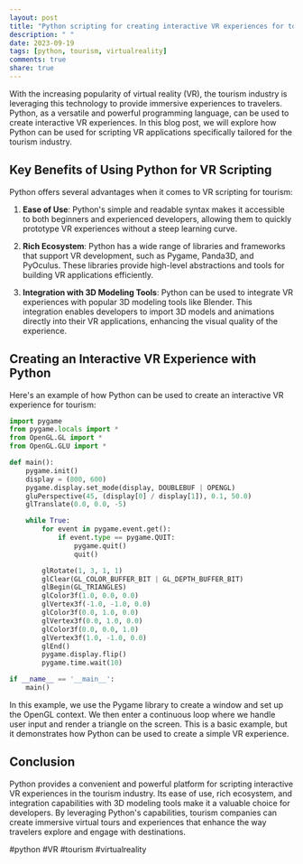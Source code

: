 ```yaml
---
layout: post
title: "Python scripting for creating interactive VR experiences for tourism"
description: " "
date: 2023-09-19
tags: [python, tourism, virtualreality]
comments: true
share: true
---
```


With the increasing popularity of virtual reality (VR), the tourism industry is leveraging this technology to provide immersive experiences to travelers. Python, as a versatile and powerful programming language, can be used to create interactive VR experiences. In this blog post, we will explore how Python can be used for scripting VR applications specifically tailored for the tourism industry.

## Key Benefits of Using Python for VR Scripting

Python offers several advantages when it comes to VR scripting for tourism:

1. **Ease of Use**: Python's simple and readable syntax makes it accessible to both beginners and experienced developers, allowing them to quickly prototype VR experiences without a steep learning curve.

2. **Rich Ecosystem**: Python has a wide range of libraries and frameworks that support VR development, such as Pygame, Panda3D, and PyOculus. These libraries provide high-level abstractions and tools for building VR applications efficiently.

3. **Integration with 3D Modeling Tools**: Python can be used to integrate VR experiences with popular 3D modeling tools like Blender. This integration enables developers to import 3D models and animations directly into their VR applications, enhancing the visual quality of the experience.

## Creating an Interactive VR Experience with Python

Here's an example of how Python can be used to create an interactive VR experience for tourism:

```python
import pygame
from pygame.locals import *
from OpenGL.GL import *
from OpenGL.GLU import *

def main():
    pygame.init()
    display = (800, 600)
    pygame.display.set_mode(display, DOUBLEBUF | OPENGL)
    gluPerspective(45, (display[0] / display[1]), 0.1, 50.0)
    glTranslate(0.0, 0.0, -5)

    while True:
        for event in pygame.event.get():
            if event.type == pygame.QUIT:
                pygame.quit()
                quit()

        glRotate(1, 3, 1, 1)
        glClear(GL_COLOR_BUFFER_BIT | GL_DEPTH_BUFFER_BIT)
        glBegin(GL_TRIANGLES)
        glColor3f(1.0, 0.0, 0.0)
        glVertex3f(-1.0, -1.0, 0.0)
        glColor3f(0.0, 1.0, 0.0)
        glVertex3f(0.0, 1.0, 0.0)
        glColor3f(0.0, 0.0, 1.0)
        glVertex3f(1.0, -1.0, 0.0)
        glEnd()
        pygame.display.flip()
        pygame.time.wait(10)

if __name__ == '__main__':
    main()
```

In this example, we use the Pygame library to create a window and set up the OpenGL context. We then enter a continuous loop where we handle user input and render a triangle on the screen. This is a basic example, but it demonstrates how Python can be used to create a simple VR experience.

## Conclusion

Python provides a convenient and powerful platform for scripting interactive VR experiences in the tourism industry. Its ease of use, rich ecosystem, and integration capabilities with 3D modeling tools make it a valuable choice for developers. By leveraging Python's capabilities, tourism companies can create immersive virtual tours and experiences that enhance the way travelers explore and engage with destinations.

#python #VR #tourism #virtualreality